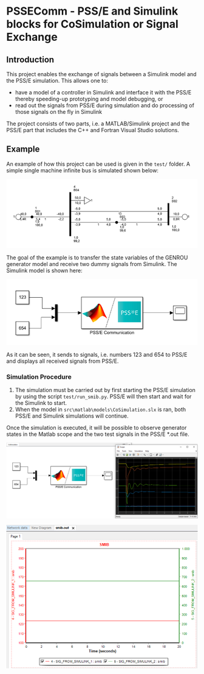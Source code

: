 # PSSEComm - PSS/E and Simulink blocks for CoSimulation or Signal Exchange

## Introduction
This project enables the exchange of signals between a Simulink model and the PSS/E simulation. This allows one to:
 - have a model of a controller in Simulink and interface it with the PSS/E thereby speeding-up prototyping and model debugging, or
 - read out the signals from PSS/E during simulation and do processing of those signals on the fly in Simulink

The project consists of two parts, i.e. a MATLAB/Simulink project and the PSS/E part that includes the C++ and Fortran Visual Studio solutions.

## Example
An example of how this project can be used is given in the `test/` folder. A simple single machine infinite bus is simulated shown below:

![Single line diagram of SMIB](./doc/figures/smib.png)

The goal of the example is to transfer the state variables of the GENROU generator model and receive two dummy signals from Simulink.
The Simulink model is shown here:

![Simulink model](./doc/figures/simulink_model.png)

As it can be seen, it sends to signals, i.e. numbers 123 and 654 to PSS/E and displays all received signals from PSS/E.

### Simulation Procedure
 1. The simulation must be carried out by first starting the PSS/E simulation by using the script `test/run_smib.py`. PSS/E will then start and wait for the Simulink to start.
 2. When the model in `src\matlab\models\CoSimulation.slx` is ran, both PSS/E and Simulink simulations will continue. 

Once the simulation is executed, it will be possible to observe generator states in the Matlab scope and the two test signals in the PSS/E *.out file.


![Simulink results](./doc/figures/simulink_results.png)

![PSS/E results](./doc/figures/psse_results.png)